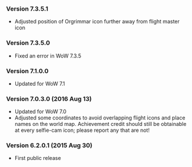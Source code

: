 ### Version 7.3.5.1

* Adjusted position of Orgrimmar icon further away from flight master icon

### Version 7.3.5.0

* Fixed an error in WoW 7.3.5

### Version 7.1.0.0

* Updated for WoW 7.1

### Version 7.0.3.0 (2016 Aug 13)

* Updated for WoW 7.0
* Adjusted some coordinates to avoid overlapping flight icons and place names
  on the world map. Achievement credit should still be obtainable at every
  selfie-cam icon; please report any that are not!

### Version 6.2.0.1 (2015 Aug 30)

* First public release
